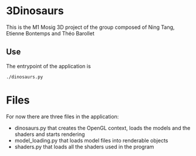 # 3Dinosaurs

This is the M1 Mosig 3D project of the group composed of Ning Tang, Etienne Bontemps and Théo Barollet

## Use

The entrypoint of the application is
```
./dinosaurs.py
```

# Files

For now there are three files in the application:
- dinosaurs.py that creates the OpenGL context, loads the models and the shaders and starts rendering
- model_loading.py that loads model files into renderable objects
- shaders.py that loads all the shaders used in the program
